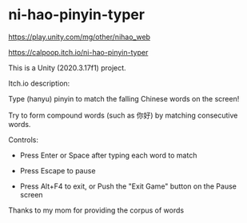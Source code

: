 # ni-hao-pinyin-typer

https://play.unity.com/mg/other/nihao_web

https://calpoop.itch.io/ni-hao-pinyin-typer

This is a Unity (2020.3.17f1) project.

Itch.io description:

Type (hanyu) pinyin to match the falling Chinese words on the screen!

Try to form compound words (such as 你好) by matching consecutive words.

Controls:

- Press Enter or Space after typing each word to match

- Press Escape to pause

- Press Alt+F4 to exit, or Push the "Exit Game" button on the Pause screen


Thanks to my mom for providing the corpus of words
